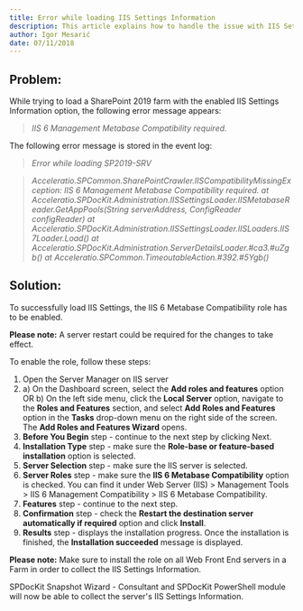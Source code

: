 ```yaml
---
title: Error while loading IIS Settings Information
description: This article explains how to handle the issue with IIS Settings load on SharePoint 2019.
author: Igor Mesarić    
date: 07/11/2018
---
```


## Problem:
While trying to load a SharePoint 2019 farm with the enabled IIS Settings Information option, the following error message appears:

> *IIS 6 Management Metabase Compatibility required.*

The following error message is stored in the event log:

> *Error while loading SP2019-SRV*

> *Acceleratio.SPCommon.SharePointCrawler.IISCompatibilityMissingException: IIS 6 Management Metabase Compatibility required.*
  *at Acceleratio.SPDocKit.Administration.IISSettingsLoader.IISMetabaseReader.GetAppPools(String serverAddress, ConfigReader configReader)*
  *at Acceleratio.SPDocKit.Administration.IISSettingsLoader.IISLoaders.IIS7Loader.Load()*
  *at Acceleratio.SPDocKit.Administration.ServerDetailsLoader.#ca3.#uZgb()*
  *at Acceleratio.SPCommon.TimeoutableAction.#392.#5Ygb()*

## Solution:
To successfully load IIS Settings, the IIS 6 Metabase Compatibility role has to be enabled. 

__Please note:__ A server restart could be required for the changes to take effect.

To enable the role, follow these steps:

1. Open the Server Manager on IIS server
1. a) On the Dashboard screen, select the __Add roles and features__ option
OR
b) On the left side menu, click the __Local Server__ option, navigate to the __Roles and Features__ section, and select __Add Roles and Features__ option in the __Tasks__ drop-down menu on the right side of the screen. The __Add Roles and Features Wizard__ opens.
1. __Before You Begin__ step - continue to the next step by clicking Next.
1. __Installation Type__ step - make sure the __Role-base or feature-based installation__ option is selected.
1. __Server Selection__ step - make sure the IIS server is selected.
1. __Server Roles__ step - make sure the __IIS 6 Metabase Compatibility__ option is checked. You can find it under Web Server (IIS) > Management Tools > IIS 6 Management Compatibility > IIS 6 Metabase Compatibility.
1. __Features__ step - continue to the next step.
1. __Confirmation__ step - check the __Restart the destination server automatically if required__ option and click __Install__.
1. __Results__ step - displays the installation progress. Once the installation is finished, the __Installation succeeded__ message is displayed. 

__Please note:__ Make sure to install the role on all Web Front End servers in a Farm in order to collect the IIS Settings Information.

SPDocKit Snapshot Wizard - Consultant and SPDocKit PowerShell module will now be able to collect the server's IIS Settings Information.